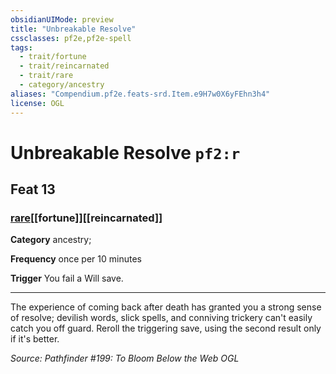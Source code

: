 ```yaml
---
obsidianUIMode: preview
title: "Unbreakable Resolve"
cssclasses: pf2e,pf2e-spell
tags:
  - trait/fortune
  - trait/reincarnated
  - trait/rare
  - category/ancestry
aliases: "Compendium.pf2e.feats-srd.Item.e9H7w0X6yFEhn3h4"
license: OGL
---
```

# Unbreakable Resolve `pf2:r`
## Feat 13
### [rare](rare.md "Rare Rarity Trait")[[fortune]][[reincarnated]]

**Category** ancestry; 




**Frequency** once per 10 minutes

**Trigger** You fail a Will save.

* * *

The experience of coming back after death has granted you a strong sense of resolve; devilish words, slick spells, and conniving trickery can't easily catch you off guard. Reroll the triggering save, using the second result only if it's better.

*Source: Pathfinder #199: To Bloom Below the Web*
*OGL*